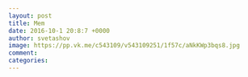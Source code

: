 ```yaml
--- 
layout: post 
title: Mem 
date: 2016-10-1 20:8:7 +0000 
author: svetashov 
image: https://pp.vk.me/c543109/v543109251/1f57c/aNkKWp3bqs8.jpg
comment: 
categories: 
---
```

